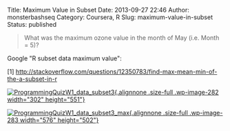 Title: Maximum Value in Subset
Date: 2013-09-27 22:46
Author: monsterbashseq
Category: Coursera, R
Slug: maximum-value-in-subset
Status: published

> What was the maximum ozone value in the month of May (i.e. Month = 5)?

Google "R subset data maximum value":

\[1\]
http://stackoverflow.com/questions/12350783/find-max-mean-min-of-the-a-subset-in-r

[![ProgrammingQuizW1\_data\_subset3](http://monsterbashseq.files.wordpress.com/2013/09/programmingquizw1_data_subset3.jpg){.alignnone
.size-full .wp-image-282 width="302"
height="551"}](http://monsterbashseq.files.wordpress.com/2013/09/programmingquizw1_data_subset3.jpg)

[![ProgrammingQuizW1\_data\_subset3\_max](http://monsterbashseq.files.wordpress.com/2013/09/programmingquizw1_data_subset3_max.jpg){.alignnone
.size-full .wp-image-283 width="576"
height="502"}](http://monsterbashseq.files.wordpress.com/2013/09/programmingquizw1_data_subset3_max.jpg)

 

